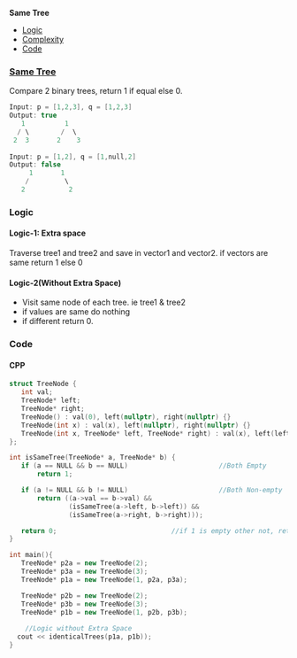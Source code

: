 **Same Tree**
   - [Logic](#log)
   - [Complexity](#comp)
   - [Code](#cpp)

### [Same Tree](https://leetcode.com/problems/same-tree/)
Compare 2 binary trees, return 1 if equal else 0.
```c
Input: p = [1,2,3], q = [1,2,3]
Output: true
   1          1
  / \        /  \
 2  3       2    3
    
Input: p = [1,2], q = [1,null,2]
Output: false
     1       1
    /         \
   2           2
```

<a name=log></a>
### Logic
#### Logic-1: Extra space
Traverse tree1 and tree2 and save in vector1 and vector2. if vectors are same return 1 else 0

#### Logic-2(Without Extra Space)
  - Visit same node of each tree. ie tree1 & tree2
  - if values are same do nothing
  - if different return 0.     

### Code
<a name=cpp></a>
#### CPP
 ```cpp
struct TreeNode {
    int val;
    TreeNode* left;
    TreeNode* right;
    TreeNode() : val(0), left(nullptr), right(nullptr) {}
    TreeNode(int x) : val(x), left(nullptr), right(nullptr) {}
    TreeNode(int x, TreeNode* left, TreeNode* right) : val(x), left(left), right(right) {}
};

int isSameTree(TreeNode* a, TreeNode* b) {
    if (a == NULL && b == NULL)                       //Both Empty
        return 1;

    if (a != NULL && b != NULL)                       //Both Non-empty
        return ((a->val == b->val) && 
                (isSameTree(a->left, b->left)) &&
                (isSameTree(a->right, b->right)));

    return 0;                             //if 1 is empty other not, return 0
}

int main(){
    TreeNode* p2a = new TreeNode(2);
    TreeNode* p3a = new TreeNode(3);
    TreeNode* p1a = new TreeNode(1, p2a, p3a);

    TreeNode* p2b = new TreeNode(2);
    TreeNode* p3b = new TreeNode(3);
    TreeNode* p1b = new TreeNode(1, p2b, p3b);
    
     //Logic without Extra Space
   cout << identicalTrees(p1a, p1b));
}
```
